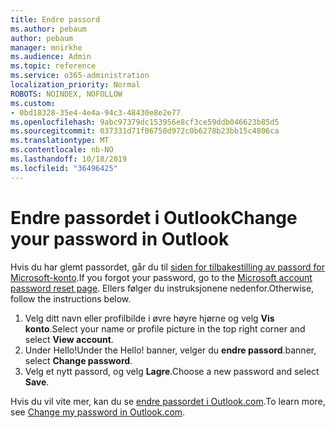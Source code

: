 ```yaml
---
title: Endre passord
ms.author: pebaum
author: pebaum
manager: mnirkhe
ms.audience: Admin
ms.topic: reference
ms.service: o365-administration
localization_priority: Normal
ROBOTS: NOINDEX, NOFOLLOW
ms.custom:
- 0bd18328-35e4-4e4a-94c3-48430e8e2e77
ms.openlocfilehash: 9abc97379dc153956e8cf3ce59ddb046623b85d5
ms.sourcegitcommit: 037331d71f06750d972c0b6278b23bb15c4806ca
ms.translationtype: MT
ms.contentlocale: nb-NO
ms.lasthandoff: 10/18/2019
ms.locfileid: "36496425"
---
```

# <a name="change-your-password-in-outlook"></a><span data-ttu-id="94e01-102">Endre passordet i Outlook</span><span class="sxs-lookup"><span data-stu-id="94e01-102">Change your password in Outlook</span></span>

<span data-ttu-id="94e01-103">Hvis du har glemt passordet, går du til [siden for tilbakestilling av passord for Microsoft-konto](https://go.microsoft.com/fwlink/p/?linkid=841909).</span><span class="sxs-lookup"><span data-stu-id="94e01-103">If you forgot your password, go to the [Microsoft account password reset page](https://go.microsoft.com/fwlink/p/?linkid=841909).</span></span> <span data-ttu-id="94e01-104">Ellers følger du instruksjonene nedenfor.</span><span class="sxs-lookup"><span data-stu-id="94e01-104">Otherwise, follow the instructions below.</span></span>
  
1. <span data-ttu-id="94e01-105">Velg ditt navn eller profilbilde i øvre høyre hjørne og velg **Vis konto**.</span><span class="sxs-lookup"><span data-stu-id="94e01-105">Select your name or profile picture in the top right corner and select **View account**.</span></span>
2. <span data-ttu-id="94e01-106">Under Hello!</span><span class="sxs-lookup"><span data-stu-id="94e01-106">Under the Hello!</span></span> <span data-ttu-id="94e01-107">banner, velger du **endre passord**.</span><span class="sxs-lookup"><span data-stu-id="94e01-107">banner, select **Change password**.</span></span>
3. <span data-ttu-id="94e01-108">Velg et nytt passord, og velg **Lagre**.</span><span class="sxs-lookup"><span data-stu-id="94e01-108">Choose a new password and select **Save**.</span></span>

<span data-ttu-id="94e01-109">Hvis du vil vite mer, kan du se [endre passordet i Outlook.com](https://support.office.com/article/2138d690-811c-4545-b2f3-e4dbe80c9735.aspx).</span><span class="sxs-lookup"><span data-stu-id="94e01-109">To learn more, see [Change my password in Outlook.com](https://support.office.com/article/2138d690-811c-4545-b2f3-e4dbe80c9735.aspx).</span></span>